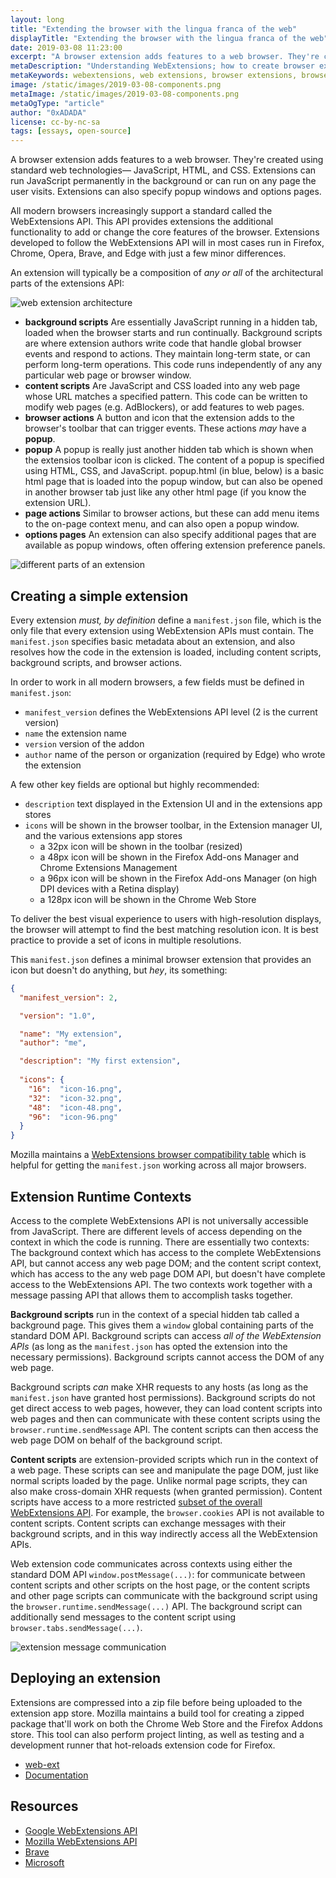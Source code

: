```yaml
---
layout: long
title: "Extending the browser with the lingua franca of the web"
displayTitle: "Extending the browser with the lingua franca of the web"
date: 2019-03-08 11:23:00
excerpt: "A browser extension adds features to a web browser. They're created using standard web technologies— JavaScript, HTML, and CSS"
metaDescription: "Understanding WebExtensions; how to create browser extensions  using standard web technologies— JavaScript, HTML, and CSS."
metaKeywords: webextensions, web extensions, browser extensions, browser plugins, javascript, web development, software development, progressive web apps
image: /static/images/2019-03-08-components.png
metaImage: /static/images/2019-03-08-components.png
metaOgType: "article"
author: "0xADADA"
license: cc-by-nc-sa
tags: [essays, open-source]
---
```


A browser extension adds features to a web browser. They're created using standard
web technologies— JavaScript, HTML, and CSS. Extensions can run JavaScript 
permanently in the background or can run on any page the user visits. Extensions 
can also specify popup windows and options pages. 

All modern browsers increasingly support a standard called the WebExtensions 
API. This API provides extensions the additional functionality to add or change 
the core features of the browser. Extensions developed to follow the WebExtensions 
API will in most cases run in Firefox, Chrome, Opera, Brave, and Edge with just 
a few minor differences.

An extension will typically be a composition of _any or all_ of the architectural 
parts of the extensions API:

![web extension architecture](/static/images/2019-03-08-architecture.png)

* **background scripts** Are essentially JavaScript running in a hidden tab, 
loaded when the browser starts and run continually. Background scripts are where
extension authors write code that handle global browser events and respond to
actions. They maintain long-term state, or can perform long-term operations. 
This code runs independently of any any particular web page or browser window.
* **content scripts** Are JavaScript and CSS loaded into any web page whose URL 
matches a specified pattern. This code can be written to modify web pages (e.g. 
AdBlockers), or add features to web pages.
* **browser actions** A button and icon that the extension 
adds to the browser's toolbar that can trigger events. These actions _may_ have 
a **popup**.
* **popup** A popup is really just another hidden tab which is shown when 
the extensios toolbar icon is clicked. The content of a popup is specified using 
HTML, CSS, and JavaScript. popup.html (in blue, below) is a basic html page that 
is loaded into the popup window, but can also be opened in another browser tab 
just like any other html page (if you know the extension URL).
* **page actions** Similar to browser actions, but these can add menu items to 
the on-page context menu, and can also open a popup window.
* **options pages** An extension can also specify additional pages that are 
available as popup windows, often offering extension preference panels.

![different parts of an extension](/static/images/2019-03-08-components.png)


## Creating a simple extension

Every extension _must, by definition_ define a `manifest.json` file, which is 
the only file that every extension using WebExtension APIs must contain. The 
`manifest.json` specifies basic metadata about an extension, and also resolves 
how the code in the extension is loaded, including content scripts, background 
scripts, and browser actions.

In order to work in all modern browsers, a few fields must be defined in 
`manifest.json`:
* `manifest_version` defines the WebExtensions API level (2 is the current 
  version)
* `name` the extension name
* `version` version of the addon
* `author` name of the person or organization (required by Edge) who wrote the 
  extension

A few other key fields are optional but highly recommended:
* `description` text displayed in the Extension UI and in the extensions app 
  stores
* `icons` will be shown in the browser toolbar, in the Extension manager UI, and 
  the various extensions app stores
  * a 32px icon will be shown in the toolbar (resized)
  * a 48px icon will be shown in the Firefox Add-ons Manager and Chrome 
  Extensions Management
  * a 96px icon will be shown in the Firefox Add-ons Manager (on high DPI devices 
with a Retina display)
  * a 128px icon will be shown in the Chrome Web Store

To deliver the best visual experience to users with high-resolution displays, 
the browser will attempt to find the best matching resolution icon. It is best 
practice to provide a set of icons in multiple resolutions.

This `manifest.json` defines a minimal browser extension that provides an icon 
but doesn't do anything, but _hey_, its something:

```json
{
  "manifest_version": 2,

  "version": "1.0",

  "name": "My extension",
  "author": "me",

  "description": "My first extension",
 
  "icons": {
    "16":  "icon-16.png",
    "32":  "icon-32.png",
    "48":  "icon-48.png",
    "96":  "icon-96.png"
  }
}
```

Mozilla maintains a [WebExtensions browser compatibility table](https://developer.mozilla.org/en-US/docs/Mozilla/Add-ons/WebExtensions/Browser_compatibility_for_manifest.json)
which is helpful for getting the `manifest.json` working across all major 
browsers.


## Extension Runtime Contexts

Access to the complete WebExtensions API is not universally accessible from 
JavaScript. There are different levels of access depending on the context in which
the code is running. There are essentially two contexts: The background context
which has access to the complete WebExtensions API, but cannot access any web
page DOM; and the content script context, which has access to the any web page
DOM API, but doesn't have complete access to the WebExtensions API. The two 
contexts work together with a message passing API that allows them to accomplish
tasks together.

**Background scripts** run in the context of a special hidden tab called 
a background page. This gives them a `window` global containing parts of the
standard DOM API. Background scripts can access _all of the WebExtension 
APIs_ (as long as the `manifest.json` has opted the extension into the necessary 
permissions). Background scripts cannot access the DOM of any web page.

Background scripts _can_ make XHR requests to any hosts (as long as the 
`manifest.json` have granted host permissions). Background scripts do not get 
direct access to web pages, however, they can load content scripts into web 
pages and then can communicate with these content scripts using the 
`browser.runtime.sendMessage` API. The content scripts can then access the web 
page DOM on behalf of the background script.

**Content scripts** are extension-provided scripts which run in the context of a
web page. These scripts can see and manipulate the page DOM, just like normal 
scripts loaded by the page. Unlike normal page scripts, they can also make 
cross-domain XHR requests (when granted permission). Content scripts have access 
to a more restricted  [subset of the overall WebExtensions 
API](https://developer.mozilla.org/en-US/docs/Mozilla/Add-ons/WebExtensions/Content_scripts#WebExtension_APIs). 
For example, the `browser.cookies` API is not available to content scripts. 
Content scripts can exchange messages with their background scripts, and in this 
way indirectly access all the WebExtension APIs.

Web extension code communicates across contexts using either the standard DOM 
API `window.postMessage(...)`: for communicate between content scripts and other 
scripts on the host page, or the content scripts and other page scripts can 
communicate with the background script using the 
`browser.runtime.sendMessage(...)` API. The background script can additionally 
send messages to the content script using `browser.tabs.sendMessage(...)`.

![extension message communication](/static/images/2019-03-08-communication.png)


## Deploying an extension

Extensions are compressed into a zip file before being uploaded to the extension 
app store. Mozilla maintains a build tool for creating a zipped package that'll 
work on both the Chrome Web Store and the Firefox Addons store. This tool can 
also perform project linting, as well as testing and a development runner that 
hot-reloads extension code for Firefox.

* [web-ext](https://github.com/mozilla/web-ext/)
* [Documentation](https://developer.mozilla.org/en-US/docs/Mozilla/Add-ons/WebExtensions/Getting_started_with_web-ext)


## Resources

* [Google WebExtensions API](https://developer.chrome.com/extensions)
* [Mozilla WebExtensions API](https://developer.mozilla.org/en-US/Add-ons/WebExtensions)
* [Brave](https://github.com/brave/browser-laptop/wiki/Developer-Notes-on-Installing-or-Updating-Extensions)
* [Microsoft](https://developer.microsoft.com/en-us/microsoft-edge/platform/documentation/extensions/)
